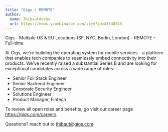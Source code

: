 ```yaml
---
title: "Gigs : REMOTE"
author:
  name: ThibautdeVos
  url: https://news.ycombinator.com/item?id=43548745
---
```

Gigs - Multiple US &amp; EU Locations (SF, NYC, Berlin, London) - REMOTE - Full-time

At Gigs, we&#x27;re building the operating system for mobile services - a platform that enables tech companies to seamlessly embed connectivity into their products.
We&#x27;ve recently raised a substantial Series B and are looking for exceptional candidates across a wide range of roles:

- Senior Full Stack Engineer
- Senior Backend Engineer
- Corporate Security Engineer
- Solutions Engineer
- Product Manager, Fintech

To review all open roles and benefits, go visit our career page <a href="https:&#x2F;&#x2F;gigs.com&#x2F;careers">https:&#x2F;&#x2F;gigs.com&#x2F;careers</a>

Questions? reach out to thibaut@gigs.com
<JobApplication />
